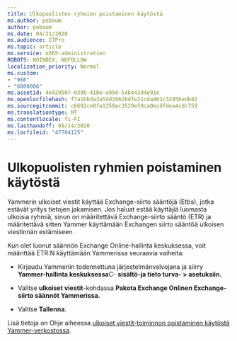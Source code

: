 ```yaml
---
title: Ulkopuolisten ryhmien poistaminen käytöstä
ms.author: pebaum
author: pebaum
ms.date: 04/21/2020
ms.audience: ITPro
ms.topic: article
ms.service: o365-administration
ROBOTS: NOINDEX, NOFOLLOW
localization_priority: Normal
ms.custom:
- "966"
- "6000006"
ms.assetid: 4e429507-039b-410e-a994-54b443d4e91e
ms.openlocfilehash: f7a1bbda3a54d2662bdfe21cda961c32456edb82
ms.sourcegitcommit: c6692ce0fa1358ec3529e59ca0ecdfdea4cdc759
ms.translationtype: MT
ms.contentlocale: fi-FI
ms.lasthandoff: 09/14/2020
ms.locfileid: "47704125"
---
```

# <a name="how-to-disable-external-groups"></a>Ulkopuolisten ryhmien poistaminen käytöstä

Yammerin ulkoiset viestit käyttää Exchange-siirto sääntöjä (Etbs), jotka estävät yritys tietojen jakamisen. Jos haluat estää käyttäjiä luomasta ulkoisia ryhmiä, sinun on määritettävä Exchange-siirto sääntö (ETR) ja määritettävä sitten Yammer käyttämään Exchangen siirto sääntöä ulkoisen viestinnän estämiseen.
  
Kun olet luonut säännön Exchange Online-hallinta keskuksessa, voit määrittää ETR:N käyttämään Yammerissa seuraavia vaiheita:
  
- Kirjaudu Yammeriin todennettuna järjestelmänvalvojana ja siirry **Yammer-hallinta keskuksessa**C- **sisältö-ja tieto turva- \> asetuksiin.**

- Valitse **ulkoiset viestit**-kohdassa **Pakota Exchange Onlinen Exchange-siirto säännöt Yammerissa.**

- Valitse **Tallenna**.

Lisä tietoja on Ohje aiheessa [ulkoiset viestit-toiminnon poistaminen käytöstä Yammer-verkostossa](https://docs.microsoft.com/yammer/work-with-external-users/disable-external-messaging).
  